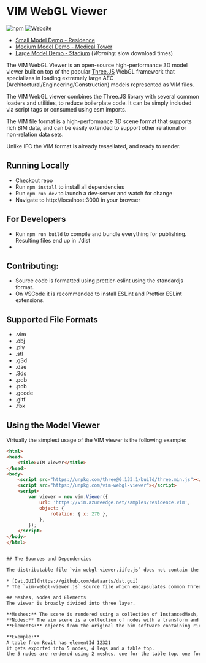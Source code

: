 # VIM WebGL Viewer 

[![npm](https://img.shields.io/npm/v/vim-webgl-viewer)](https://npmjs.com/package/vim-webgl-viewer)
[![Website](https://img.shields.io/website?url=https%3A%2F%2Fvimaec.github.io%2Fvim-webgl-viewer)](https://vimaec.github.io/vim-webgl-viewer/)

* [Small Model Demo - Residence](https://vimaec.github.io/vim-webgl-viewer)
* [Medium Model Demo - Medical Tower](https://vimaec.github.io/vim-webgl-viewer?model=https://vim.azureedge.net/samples/skanska.vim)
* [Large Model Demo - Stadium](https://vimaec.github.io/vim-webgl-viewer?model=https://vim.azureedge.net/samples/stadium.vim) (*Warning*: slow download times)

The VIM WebGL Viewer is an open-source high-performance 3D model viewer built on top of the popular 
[Three.JS](https://threejs.org) WebGL framework that specializes
in loading extremely large AEC (Architectural/Engineering/Construction)
models represented as VIM files.

The VIM WebGL viewer combines the Three.JS library with several common loaders and utilities, to reduce boilerplate code. It can be simply included via script tags or consumed using esm imports.

The VIM file format is a high-performance 3D scene format that supports rich BIM data, and can be easily extended to support 
other relational or non-relation data sets. 

Unlike IFC the VIM format is already tessellated, and ready to render.


## Running Locally

* Checkout repo
* Run `npm install` to install all dependencies
* Run `npm run dev` to launch a dev-server and watch for change 
* Navigate to http://localhost:3000 in your browser

## For Developers

* Run `npm run build` to compile and bundle everything for publishing. Resulting files end up in ./dist
* 

## Contributing:

* Source code is formatted using prettier-eslint using the standardjs format.
* On VSCode it is recommended to install ESLint and Prettier ESLint extensions.

## Supported File Formats 

* .vim
* .obj
* .ply
* .stl 
* .g3d
* .dae 
* .3ds
* .pdb
* .pcb
* .gcode
* .gltf 
* .fbx

## Using the Model Viewer 

Virtually the simplest usage of the VIM viewer is the following example: 

```html
<html>
<head>
    <title>VIM Viewer</title>
</head>
<body>
    <script src="https://unpkg.com/three@0.133.1/build/three.min.js"></script>
    <script src="https://unpkg.com/vim-webgl-viewer"></script>
    <script>
        var viewer = new vim.Viewer({
            url: 'https://vim.azureedge.net/samples/residence.vim',
            object: {
                rotation: { x: 270 },
            },
        });
    </script> 
</body>
</html>


## The Sources and Dependencies

The distributable file `vim-webgl-viewer.iife.js` does not contain the underlying source for [Three.JS](https://threejs.org) to avoid duplication. Please include Three.JS on your own. However, it comes bundled with:

* [Dat.GUI](https://github.com/dataarts/dat.gui)
* The `vim-webgl-viewer.js` source file which encapsulates common Three JS boiler plate

## Meshes, Nodes and Elements  
The viewer is broadly divided into three layer.  

**Meshes:** The scene is rendered using a collection of InstancedMesh, specific object are refered by a (Mesh, instanceIndex) pair.  
**Nodes:** The vim scene is a collection of nodes with a transform and a geometry, each node will result in zero or one object added to Three to be rendered. Nodes are refered by Index.  
**Elements:** objects from the original the bim software containing rich data. Each element can have from 0 to N nodes associated with it. Elements are refered to by Id or Index.  

**Exemple:**  
A table from Revit has elementId 12321  
it gets exported into 5 nodes, 4 legs and a table top.  
the 5 nodes are rendered using 2 meshes, one for the table top, one for all 4 legs.  



